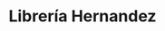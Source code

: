 ---
title: "Librería Hernandez"
url: /ciudad-autonoma-de-buenos-aires/libreria-hernandez/
shop: Bücher
---
